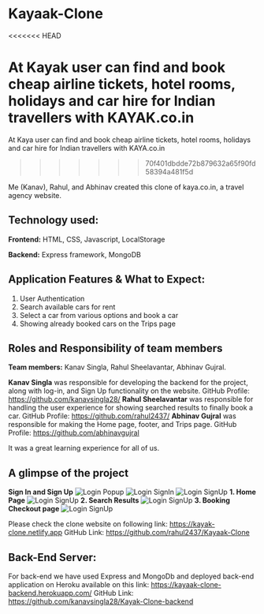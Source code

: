 ﻿# Kayaak-Clone
<<<<<<< HEAD

At Kayak user can find and book cheap airline tickets, hotel rooms, holidays and car hire for Indian travellers with KAYAK.co.in
=======
At Kaya user can find and book cheap airline tickets, hotel rooms, holidays and car hire for Indian travellers with KAYA.co.in
>>>>>>> 70f401dbdde72b879632a65f90fd58394a481f5d

Me (Kanav), Rahul, and Abhinav created this clone of kaya.co.in, a travel agency website.

## Technology used:

**Frontend:**
HTML, CSS, Javascript, LocalStorage

**Backend:**
Express framework, MongoDB

## Application Features & What to Expect:

1. User Authentication
2. Search available cars for rent
3. Select a car from various options and book a car
4. Showing already booked cars on the Trips page

## Roles and Responsibility of team members

**Team members:** Kanav Singla, Rahul Sheelavantar, Abhinav Gujral.

**Kanav Singla** was responsible for developing the backend for the project, along with log-in, and Sign Up functionality on the website.
GitHub Profile: https://github.com/kanavsingla28/
**Rahul Sheelavantar** was responsible for handling the user experience for showing searched results to finally book a car.
GitHub Profile: https://github.com/rahul2437/
**Abhinav Gujral** was responsible for making the Home page, footer, and Trips page.
GitHub Profile: https://github.com/abhinavgujral

It was a great learning experience for all of us.

## A glimpse of the project

**Sign In and Sign Up**
![Login Popup](https://github.com/rahul2437/Kayaak-Clone/blob/main/images/LoginHome.png)
![Login SignIn](https://github.com/rahul2437/Kayaak-Clone/blob/main/images/LoginSignIn.png)
![Login SignUp](https://github.com/rahul2437/Kayaak-Clone/blob/main/images/LoginSignUp.png)
**1. Home Page**
![Login SignUp](https://github.com/rahul2437/Kayaak-Clone/blob/main/images/Home.png)
**2. Search Results**
![Login SignUp](https://github.com/rahul2437/Kayaak-Clone/blob/main/images/Search%20Results.png)
**3. Booking Checkout page**
![Login SignUp](https://github.com/rahul2437/Kayaak-Clone/blob/main/images/Checkout%20Page.png)

Please check the clone website on following link:
https://kayak-clone.netlify.app
GitHub Link: https://github.com/rahul2437/Kayaak-Clone

## Back-End Server:

For back-end we have used Express and MongoDb and deployed back-end application on Heroku available on this link:
https://kayaak-clone-backend.herokuapp.com/
GitHub Link: https://github.com/kanavsingla28/Kayak-Clone-backend
